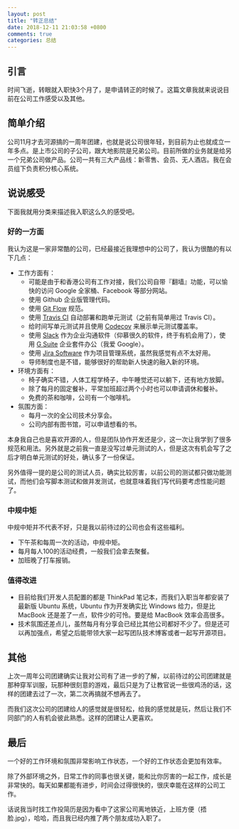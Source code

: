 ```yaml
---
layout: post
title: "转正总结"
date: 2018-12-11 21:03:58 +0800
comments: true
categories: 总结
---
```


## 引言

时间飞逝，转眼就入职快3个月了，是申请转正的时候了。这篇文章我就来说说目前在公司工作感受以及其他。

## 简单介绍

公司11月才去河源搞的一周年团建，也就是说公司很年轻，到目前为止也就成立一年多点。是上市公司的子公司，跟大地影院是兄弟公司。目前所做的业务就是给另一个兄弟公司做产品。公司一共有三大产品线：新零售、会员、无人酒店。我在会员组下负责积分核心系统。

## 说说感受

下面我就用分类来描述我入职这么久的感受吧。

<!--more-->

### 好的一方面

我认为这是一家非常酷的公司，已经最接近我理想中的公司了，我认为很酷的有以下几点：

- 工作方面有：
    - 可能是由于和香港公司有工作对接，我们公司自带『翻墙』功能，可以愉快的访问 Google 全家桶、Facebook 等部分网站。
    - 使用 Github 企业版管理代码。
    - 使用 [Git Flow](https://gitbook.tw/chapters/gitflow/why-need-git-flow.html) 规范。
    - 使用 [Travis CI](https://travis-ci.com/) 自动部署和跑单元测试（之前有简单用过 Travis CI）。
    - 给时间写单元测试并且使用 [Codecov](https://codecov.io/) 来展示单元测试覆盖率。
    - 使用 [Slack](https://slack.com/) 作为企业沟通软件（仰慕很久的软件，终于有机会用了），使用 [G Suite](https://gsuite.google.com/) 企业套件办公（我爱 Google）。
    - 使用 [Jira Software](https://www.atlassian.com/software/jira) 作为项目管理系统，虽然我感觉有点不太好用。
    - 导师制度也是不错，能够很好的帮助新人快速的融入新的环境。
- 环境方面有：
    - 椅子确实不错，人体工程学椅子，中午睡觉还可以躺下，还有地方放脚。
    - 除了每月的固定餐补，平常加班超过两个小时也可以申请调休和餐补。
    - 免费的茶和咖啡，公司有一个咖啡机。
- 氛围方面：
    - 每月一次的全公司技术分享会。
    - 公司内部有图书馆，可以申请想看的书。

本身我自己也是喜欢开源的人，但是团队协作开发还是少，这一次让我学到了很多规范和用法。另外就是之前我一直是没写过单元测试的人，但是这次有机会写了之后才明白单元测试的好处，确认多了一份保证。

另外值得一提的是公司的测试人员，确实比较厉害，以前公司的测试都只做功能测试，而他们会写脚本测试和做并发测试，也就意味着我们写代码要考虑性能问题了。

### 中规中矩

中规中矩并不代表不好，只是我以前待过的公司也会有这些福利。

- 下午茶和每周一次的活动，中规中矩。
- 每月每人100的活动经费，一般我们会拿去聚餐。
- 加班晚了打车报销。

### 值得改进

- 目前给我们开发人员配置的都是 ThinkPad 笔记本，而我们入职当年都安装了最新版 Ubuntu 系统，Ubuntu 作为开发确实比 Windows 给力，但是比 MacBook 还是差了一点，软件少的可怜。要是给 MacBook 效率会高很多。
- 技术氛围还差点儿，虽然每月有分享会已经比其他公司都好不少了。但是还可以再加强点，希望之后能带领大家一起写团队技术博客或者一起写开源项目。

## 其他

上次一周年公司团建确实让我对公司有了进一步的了解，以前待过的公司团建就是那种穿军训服，玩那种很刻意的游戏，最后只是为了让教官说一些很鸡汤的话，这样的团建去过了一次，第二次再搞就不想再去了。

而我们这次公司的团建给人的感觉就是很轻松，给我的感觉就是玩，然后让我们不同部门的人有机会彼此熟悉。这样的团建让人更喜欢。

## 最后

一个好的工作环境和氛围非常影响工作状态，一个好的工作状态会更加有效率。

除了外部环境之外，日常工作的同事也很关键，能和比你厉害的一起工作，成长是非常快的。每天如果都能有进步，时间会过得很快的，很庆幸能在这样的公司工作。

话说我当时找工作投简历是因为看中了这家公司离地铁近，上班方便（捂脸.jpg），哈哈，而且我已经内推了两个朋友成功入职了。